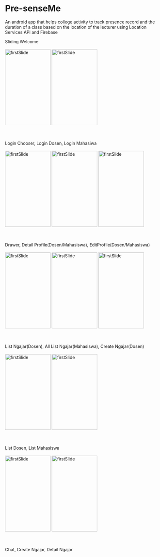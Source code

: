 # Pre-senseMe
An android app that helps college activity to track presence record and the duration of a class based on the location of the lecturer using Location Services API and Firebase

Sliding Welcome
<br>
<br>
<img src="https://github.com/aladhims/Pre-senseMe/blob/master/screenshots/firstslidewelcome.png" width="150" height="250" alt="firstSlide">
<img src="https://github.com/aladhims/Pre-senseMe/blob/master/screenshots/thirdslidewelcome.png" width="150" height="250" alt="firstSlide">
<br>
<br>
<br>

Login Chooser, Login Dosen, Login Mahasiwa
<br>
<br>
<img src="https://github.com/aladhims/Pre-senseMe/blob/master/screenshots/loginchooser.png" width="150" height="250" alt="firstSlide">
<img src="https://github.com/aladhims/Pre-senseMe/blob/master/screenshots/dosenlogin.png" width="150" height="250" alt="firstSlide">
<img src="https://github.com/aladhims/Pre-senseMe/blob/master/screenshots/mahasiswalogin.png" width="150" height="250" alt="firstSlide">
<br>
<br>
<br>

Drawer, Detail Profile(Dosen/Mahasiswa), EditProfile(Dosen/Mahasiswa)
<br>
<br>
<img src="https://github.com/aladhims/Pre-senseMe/blob/master/screenshots/drawer.png" width="150" height="250" alt="firstSlide">
<img src="https://github.com/aladhims/Pre-senseMe/blob/master/screenshots/detailprofile.png" width="150" height="250" alt="firstSlide">
<img src="https://github.com/aladhims/Pre-senseMe/blob/master/screenshots/editprofile.png" width="150" height="250" alt="firstSlide">
<br>
<br>
<br>

List Ngajar(Dosen), All List Ngajar(Mahasiswa), Create Ngajar(Dosen)
<br>
<br>
<img src="https://github.com/aladhims/Pre-senseMe/blob/master/screenshots/listmyngajar.png" width="150" height="250" alt="firstSlide">
<img src="https://github.com/aladhims/Pre-senseMe/blob/master/screenshots/allngajar.png" width="150" height="250" alt="firstSlide">
<br>
<br>
<br>

List Dosen, List Mahasiswa
<br>
<br>
<img src="https://github.com/aladhims/Pre-senseMe/blob/master/screenshots/dosenlist.png" width="150" height="250" alt="firstSlide">
<img src="https://github.com/aladhims/Pre-senseMe/blob/master/screenshots/mahasiswalist.png" width="150" height="250" alt="firstSlide">
<br>
<br>
<br>

Chat, Create Ngajar, Detail Ngajar
<br>
<br>


